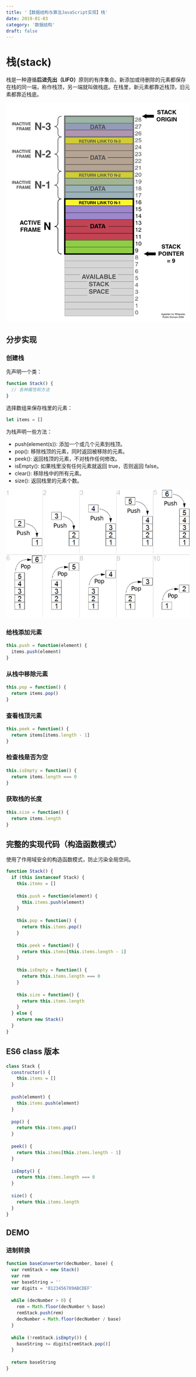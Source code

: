 ```yaml
---
title: '【数据结构与算法JavaScript实现】栈'
date: 2019-01-03
category: '数据结构'
draft: false
---
```


# 栈(stack)

栈是一种遵循<b>后进先出（LIFO）</b>原则的有序集合。新添加或待删除的元素都保存在栈的同一端，称作栈顶，另一端就叫做栈底。在栈里，新元素都靠近栈顶，旧元素都靠近栈底。

![栈结构示意图](stack-constructor.png)

## 分步实现

### 创建栈

先声明一个类：

```javascript
function Stack() {
  // 各种属性和方法
}
```

选择数组来保存栈里的元素：

```javascript
let items = []
```

为栈声明一些方法：

- push(element(s)): 添加一个或几个元素到栈顶。
- pop(): 移除栈顶的元素，同时返回被移除的元素。
- peek(): 返回栈顶的元素，不对栈作任何修改。
- isEmpty(): 如果栈里没有任何元素就返回 true，否则返回 false。
- clear(): 移除栈中的所有元素。
- size(): 返回栈里的元素个数。

![栈操作示意图](stack-operations.png)

### 给栈添加元素

```javascript
this.push = function(element) {
  items.push(element)
}
```

### 从栈中移除元素

```javascript
this.pop = function() {
  return items.pop()
}
```

### 查看栈顶元素

```javascript
this.peek = function() {
  return items[items.length - 1]
}
```

### 检查栈是否为空

```javascript
this.isEmpty = function() {
  return items.length === 0
}
```

### 获取栈的长度

```javascript
this.size = function() {
  return items.length
}
```

## 完整的实现代码（构造函数模式）

使用了作用域安全的构造函数模式，防止污染全局空间。

```javascript
function Stack() {
  if (this instanceof Stack) {
    this.items = []

    this.push = function(element) {
      this.items.push(element)
    }

    this.pop = function() {
      return this.items.pop()
    }

    this.peek = function() {
      return this.items[this.items.length - 1]
    }

    this.isEmpty = function() {
      return this.items.length === 0
    }

    this.size = function() {
      return this.items.length
    }
  } else {
    return new Stack()
  }
}
```

## ES6 class 版本

```javascript
class Stack {
  constructor() {
    this.items = []
  }

  push(element) {
    this.items.push(element)
  }

  pop() {
    return this.items.pop()
  }

  peek() {
    return this.items[this.items.length - 1]
  }

  isEmpty() {
    return this.items.length === 0
  }

  size() {
    return this.items.length
  }
}
```

## DEMO

### 进制转换

```javascript
function baseConverter(decNumber, base) {
  var remStack = new Stack()
  var rem
  var baseString = ''
  var digits = '0123456789ABCDEF'

  while (decNumber > 0) {
    rem = Math.floor(decNumber % base)
    remStack.push(rem)
    decNumber = Math.floor(decNumber / base)
  }

  while (!remStack.isEmpty()) {
    baseString += digits[remStack.pop()]
  }

  return baseString
}
```
